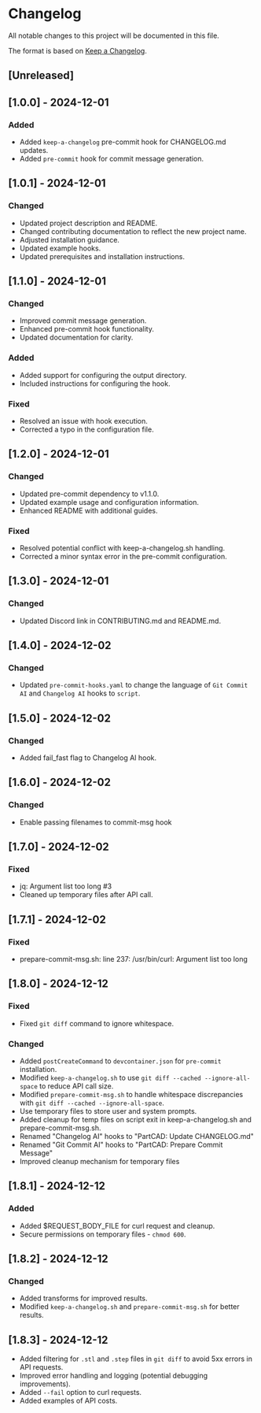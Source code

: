 # Changelog

All notable changes to this project will be documented in this file.

The format is based on [Keep a Changelog](https://keepachangelog.com/en/1.0.0/).

## [Unreleased]

## [1.0.0] - 2024-12-01

### Added

- Added `keep-a-changelog` pre-commit hook for CHANGELOG.md updates.
- Added `pre-commit` hook for commit message generation.

## [1.0.1] - 2024-12-01

### Changed

- Updated project description and README.
- Changed contributing documentation to reflect the new project name.
- Adjusted installation guidance.
- Updated example hooks.
- Updated prerequisites and installation instructions.

## [1.1.0] - 2024-12-01

### Changed

- Improved commit message generation.
- Enhanced pre-commit hook functionality.
- Updated documentation for clarity.

### Added

- Added support for configuring the output directory.
- Included instructions for configuring the hook.

### Fixed

- Resolved an issue with hook execution.
- Corrected a typo in the configuration file.

## [1.2.0] - 2024-12-01

### Changed

- Updated pre-commit dependency to v1.1.0.
- Updated example usage and configuration information.
- Enhanced README with additional guides.

### Fixed

- Resolved potential conflict with keep-a-changelog.sh handling.
- Corrected a minor syntax error in the pre-commit configuration.

## [1.3.0] - 2024-12-01

### Changed

- Updated Discord link in CONTRIBUTING.md and README.md.

## [1.4.0] - 2024-12-02

### Changed

- Updated `pre-commit-hooks.yaml` to change the language of `Git Commit AI` and `Changelog AI` hooks to `script`.

## [1.5.0] - 2024-12-02

### Changed

- Added fail_fast flag to Changelog AI hook.

## [1.6.0] - 2024-12-02

### Changed

- Enable passing filenames to commit-msg hook

## [1.7.0] - 2024-12-02

### Fixed

- jq: Argument list too long #3
- Cleaned up temporary files after API call.

## [1.7.1] - 2024-12-02

### Fixed

- prepare-commit-msg.sh: line 237: /usr/bin/curl: Argument list too long

## [1.8.0] - 2024-12-12

### Fixed

- Fixed `git diff` command to ignore whitespace.

### Changed

- Added `postCreateCommand` to `devcontainer.json` for `pre-commit` installation.
- Modified `keep-a-changelog.sh` to use `git diff --cached --ignore-all-space` to reduce API call size.
- Modified `prepare-commit-msg.sh` to handle whitespace discrepancies with `git diff --cached --ignore-all-space`.
- Use temporary files to store user and system prompts.
- Added cleanup for temp files on script exit in keep-a-changelog.sh and prepare-commit-msg.sh.
- Renamed "Changelog AI" hooks to "PartCAD: Update CHANGELOG.md"
- Renamed "Git Commit AI" hooks to "PartCAD: Prepare Commit Message"
- Improved cleanup mechanism for temporary files

## [1.8.1] - 2024-12-12

### Added

- Added $REQUEST_BODY_FILE for curl request and cleanup.
- Secure permissions on temporary files - `chmod 600`.

## [1.8.2] - 2024-12-12

### Changed

- Added transforms for improved results.
- Modified `keep-a-changelog.sh` and `prepare-commit-msg.sh` for better results.

## [1.8.3] - 2024-12-12

- Added filtering for `.stl` and `.step` files in `git diff` to avoid 5xx errors in API requests.
- Improved error handling and logging (potential debugging improvements).
- Added `--fail` option to curl requests.
- Added examples of API costs.
